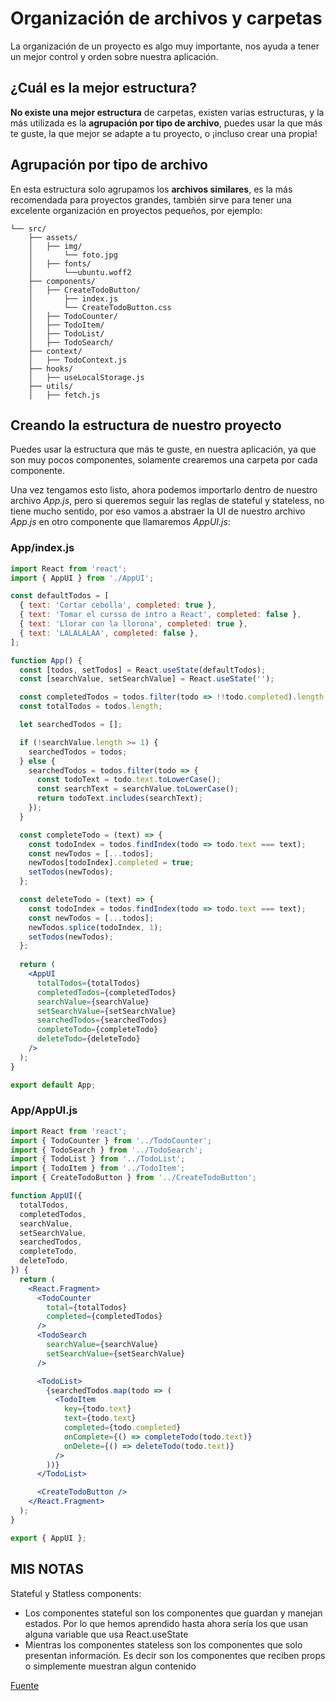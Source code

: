 # Organización de archivos y carpetas

La organización de un proyecto es algo muy importante, nos ayuda a tener un mejor control y orden sobre nuestra aplicación.

## ¿Cuál es la mejor estructura?

**No existe una mejor estructura** de carpetas, existen varias estructuras, y la más utilizada es la **agrupación por tipo de archivo**, puedes usar la que más te guste, la que mejor se adapte a tu proyecto, o ¡incluso crear una propia!

## Agrupación por tipo de archivo

En esta estructura solo agrupamos los **archivos similares**, es la más recomendada para proyectos grandes, también sirve para tener una excelente organización en proyectos pequeños, por ejemplo:

```
└── src/
    ├── assets/
    │   ├── img/
    │       └── foto.jpg
    │   ├── fonts/
    │       └──ubuntu.woff2
    ├── components/
    │   ├── CreateTodoButton/
    │       ├── index.js
    │       └── CreateTodoButton.css
    │   ├── TodoCounter/
    │   ├── TodoItem/
    │   ├── TodoList/
    │   ├── TodoSearch/
    ├── context/
    │   ├── TodoContext.js
    ├── hooks/
    │   ├── useLocalStorage.js
    ├── utils/
    │   ├── fetch.js
```
## Creando la estructura de nuestro proyecto

Puedes usar la estructura que más te guste, en nuestra aplicación, ya que son muy pocos componentes, solamente crearemos una carpeta por cada componente.

Una vez tengamos esto listo, ahora podemos importarlo dentro de nuestro archivo *App.js*, pero si queremos seguir las reglas de stateful y stateless, no tiene mucho sentido, por eso vamos a abstraer la UI de nuestro archivo *App.js* en otro componente que llamaremos *AppUI.js*:

### App/index.js

```jsx
import React from 'react';
import { AppUI } from './AppUI';

const defaultTodos = [
  { text: 'Cortar cebolla', completed: true },
  { text: 'Tomar el cursso de intro a React', completed: false },
  { text: 'Llorar con la llorona', completed: true },
  { text: 'LALALALAA', completed: false },
];

function App() {
  const [todos, setTodos] = React.useState(defaultTodos);
  const [searchValue, setSearchValue] = React.useState('');

  const completedTodos = todos.filter(todo => !!todo.completed).length;
  const totalTodos = todos.length;

  let searchedTodos = [];

  if (!searchValue.length >= 1) {
    searchedTodos = todos;
  } else {
    searchedTodos = todos.filter(todo => {
      const todoText = todo.text.toLowerCase();
      const searchText = searchValue.toLowerCase();
      return todoText.includes(searchText);
    });
  }

  const completeTodo = (text) => {
    const todoIndex = todos.findIndex(todo => todo.text === text);
    const newTodos = [...todos];
    newTodos[todoIndex].completed = true;
    setTodos(newTodos);
  };

  const deleteTodo = (text) => {
    const todoIndex = todos.findIndex(todo => todo.text === text);
    const newTodos = [...todos];
    newTodos.splice(todoIndex, 1);
    setTodos(newTodos);
  };
  
  return (
    <AppUI
      totalTodos={totalTodos}
      completedTodos={completedTodos}
      searchValue={searchValue}
      setSearchValue={setSearchValue}
      searchedTodos={searchedTodos}
      completeTodo={completeTodo}
      deleteTodo={deleteTodo}
    />
  );
}

export default App;
```

### App/AppUI.js

```jsx
import React from 'react';
import { TodoCounter } from '../TodoCounter';
import { TodoSearch } from '../TodoSearch';
import { TodoList } from '../TodoList';
import { TodoItem } from '../TodoItem';
import { CreateTodoButton } from '../CreateTodoButton';

function AppUI({
  totalTodos,
  completedTodos,
  searchValue,
  setSearchValue,
  searchedTodos,
  completeTodo,
  deleteTodo,
}) {
  return (
    <React.Fragment>
      <TodoCounter
        total={totalTodos}
        completed={completedTodos}
      />
      <TodoSearch
        searchValue={searchValue}
        setSearchValue={setSearchValue}
      />

      <TodoList>
        {searchedTodos.map(todo => (
          <TodoItem
            key={todo.text}
            text={todo.text}
            completed={todo.completed}
            onComplete={() => completeTodo(todo.text)}
            onDelete={() => deleteTodo(todo.text)}
          />
        ))}
      </TodoList>

      <CreateTodoButton />
    </React.Fragment>
  );
}

export { AppUI };
```

## MIS NOTAS

Stateful y Statless components:

- Los componentes stateful son los componentes que guardan y manejan estados. Por lo que hemos aprendido hasta ahora sería los que usan alguna variable que usa React.useState
- Mientras los componentes stateless son los componentes que solo presentan información. Es decir son los componentes que reciben props o simplemente muestran algun contenido

[Fuente](https://programmingwithmosh.com/javascript/stateful-stateless-components-react/)
